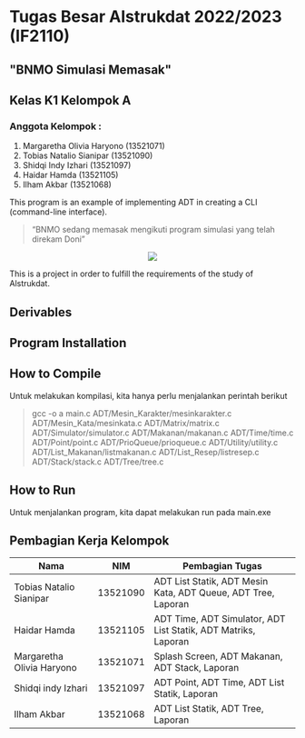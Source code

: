 # Tugas Besar Alstrukdat 2022/2023 (IF2110)
## "BNMO Simulasi Memasak"
## Kelas K1 Kelompok A
### Anggota Kelompok :
1. Margaretha Olivia Haryono	(13521071) 
2. Tobias Natalio Sianipar		(13521090) 
3. Shidqi Indy Izhari			    (13521097) 
4. Haidar Hamda			          (13521105) 
5. Ilham Akbar			          (13521068)


This program is an example of implementing ADT in creating a CLI (command-line interface).
> “BNMO sedang memasak mengikuti program simulasi yang telah direkam Doni”

<p align="center">
    <img src="https://img-9gag-fun.9cache.com/photo/aQ3Om62_460swp.webp">
</p>

This is a project in order to fulfill the requirements of the study of Alstrukdat.

## Derivables

## Program Installation

## How to Compile
Untuk melakukan kompilasi, kita hanya perlu menjalankan perintah berikut
> gcc -o a main.c ADT/Mesin_Karakter/mesinkarakter.c ADT/Mesin_Kata/mesinkata.c ADT/Matrix/matrix.c ADT/Simulator/simulator.c ADT/Makanan/makanan.c ADT/Time/time.c ADT/Point/point.c ADT/PrioQueue/prioqueue.c ADT/Utility/utility.c ADT/List_Makanan/listmakanan.c ADT/List_Resep/listresep.c ADT/Stack/stack.c ADT/Tree/tree.c

## How to Run
Untuk menjalankan program, kita dapat melakukan run pada main.exe

## Pembagian Kerja Kelompok
| Nama | NIM | Pembagian Tugas |
| ------| ---- | ---- |
| Tobias Natalio Sianipar | 13521090 | ADT List Statik, ADT Mesin Kata, ADT Queue, ADT Tree, Laporan |
| Haidar Hamda | 13521105 | ADT Time, ADT Simulator, ADT List Statik, ADT Matriks, Laporan |
| Margaretha Olivia Haryono | 13521071 | Splash Screen, ADT Makanan, ADT Stack, Laporan |
| Shidqi indy Izhari | 13521097 | ADT Point, ADT Time, ADT List Statik, Laporan |
| Ilham Akbar | 13521068 | ADT List Statik, ADT Tree, Laporan |
